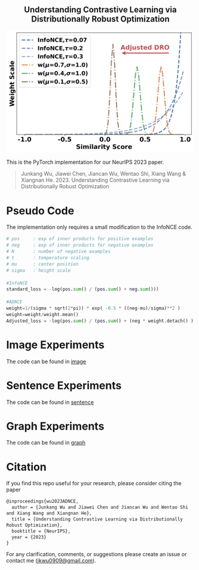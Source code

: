 <h2 align="center">
Understanding Contrastive Learning via Distributionally Robust Optimization
</h2>
<p align='center'>
<img src='https://github.com/junkangwu/ADNCE/blob/master/adnce.jpg?raw=true' width='500'/>
</p>
<!-- <div align="center"> -->

<!-- [![](https://img.shields.io/badge/paper-pink?style=plastic&logo=GitBook)](https://arxiv.org/pdf/2302.04775.pdf)
[![](https://img.shields.io/badge/-github-green?style=plastic&logo=github)](https://github.com/junkangwu/Adap_tau)  -->
<!-- [![](https://img.shields.io/badge/-youtube-red?style=plastic&logo=airplayvideo)](https://www.youtube.com/watch?v=9d0eXaO_kOw) 
[![](https://img.shields.io/badge/-slides-grey?style=plastic&logo=adobe)](https://cs.stanford.edu/~shirwu/slides/dir-iclr22.pdf)  -->
<!-- </div> -->

This is the PyTorch implementation for our NeurIPS 2023 paper. 
> Junkang Wu, Jiawei Chen, Jiancan Wu, Wentao Shi, Xiang Wang & Xiangnan He. 2023. Understanding Contrastive Learning via Distributionally Robust Optimization

# Pseudo Code
The implementation only requires a small modification to the InfoNCE code.
```py
# pos     : exp of inner products for positive examples
# neg     : exp of inner products for negative examples
# N       : number of negative examples
# t       : temperature scaling
# mu      : center position
# sigma   : height scale

#InfoNCE
standard_loss = -log(pos.sum() / (pos.sum() + neg.sum()))

#ADNCE
weight=1/(sigma * sqrt(2*pi)) * exp( -0.5 * ((neg-mu)/sigma)**2 )
weight=weight/weight.mean()
Adjusted_loss = -log(pos.sum() / (pos.sum() + (neg * weight.detach() ).sum()))
```


# Image Experiments
The code can be found in  [image](./image/README.md)

# Sentence Experiments
The code can be found in  [sentence](./sentence/README.md)

# Graph Experiments
The code can be found in  [graph](./graph/README.md)

# Citation
If you find this repo useful for your research, please consider citing the paper
```
@inproceedings{wu2023ADNCE,
  author = {Junkang Wu and Jiawei Chen and Jiancan Wu and Wentao Shi and Xiang Wang and Xiangnan He},
  title = {Understanding Contrastive Learning via Distributionally Robust Optimization},
  booktitle = {NeurIPS},
  year = {2023}
}
```


For any clarification, comments, or suggestions please create an issue or contact me (jkwu0909@gmail.com).